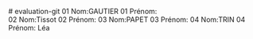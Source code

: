 ﻿﻿# evaluation-git 
01 Nom:GAUTIER
01 Prénom:  
02 Nom:Tissot
02 Prénom:
03 Nom:PAPET
03 Prénom:
04 Nom:TRIN
04 Prénom: Léa


